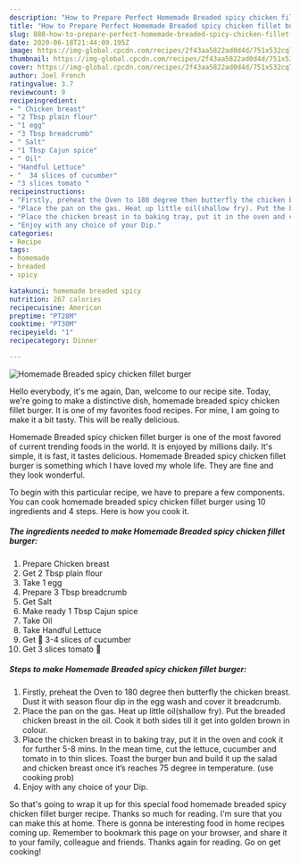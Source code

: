 ```yaml
---
description: "How to Prepare Perfect Homemade Breaded spicy chicken fillet burger"
title: "How to Prepare Perfect Homemade Breaded spicy chicken fillet burger"
slug: 880-how-to-prepare-perfect-homemade-breaded-spicy-chicken-fillet-burger
date: 2020-06-18T21:44:09.195Z
image: https://img-global.cpcdn.com/recipes/2f43aa5822ad0d4d/751x532cq70/homemade-breaded-spicy-chicken-fillet-burger-recipe-main-photo.jpg
thumbnail: https://img-global.cpcdn.com/recipes/2f43aa5822ad0d4d/751x532cq70/homemade-breaded-spicy-chicken-fillet-burger-recipe-main-photo.jpg
cover: https://img-global.cpcdn.com/recipes/2f43aa5822ad0d4d/751x532cq70/homemade-breaded-spicy-chicken-fillet-burger-recipe-main-photo.jpg
author: Joel French
ratingvalue: 3.7
reviewcount: 9
recipeingredient:
- " Chicken breast"
- "2 Tbsp plain flour"
- "1 egg"
- "3 Tbsp breadcrumb"
- " Salt"
- "1 Tbsp Cajun spice"
- " Oil"
- "Handful Lettuce"
- "  34 slices of cucumber"
- "3 slices tomato "
recipeinstructions:
- "Firstly, preheat the Oven to 180 degree then butterfly the chicken breast. Dust it with season flour dip in the egg wash and cover it breadcrumb."
- "Place the pan on the gas. Heat up little oil(shallow fry). Put the breaded chicken breast in the oil. Cook it both sides till it get into golden brown in colour."
- "Place the chicken breast in to baking tray, put it in the oven and cook it for further 5-8 mins. In the mean time, cut the lettuce, cucumber and tomato in to thin slices. Toast the burger bun and build it up the salad and chicken breast once it’s reaches 75 degree in temperature. (use cooking prob)"
- "Enjoy with any choice of your Dip."
categories:
- Recipe
tags:
- homemade
- breaded
- spicy

katakunci: homemade breaded spicy 
nutrition: 267 calories
recipecuisine: American
preptime: "PT28M"
cooktime: "PT30M"
recipeyield: "1"
recipecategory: Dinner

---
```



![Homemade Breaded spicy chicken fillet burger](https://img-global.cpcdn.com/recipes/2f43aa5822ad0d4d/751x532cq70/homemade-breaded-spicy-chicken-fillet-burger-recipe-main-photo.jpg)

Hello everybody, it's me again, Dan, welcome to our recipe site. Today, we're going to make a distinctive dish, homemade breaded spicy chicken fillet burger. It is one of my favorites food recipes. For mine, I am going to make it a bit tasty. This will be really delicious.

Homemade Breaded spicy chicken fillet burger is one of the most favored of current trending foods in the world. It is enjoyed by millions daily. It's simple, it is fast, it tastes delicious. Homemade Breaded spicy chicken fillet burger is something which I have loved my whole life. They are fine and they look wonderful.




To begin with this particular recipe, we have to prepare a few components. You can cook homemade breaded spicy chicken fillet burger using 10 ingredients and 4 steps. Here is how you cook it.

<!--inarticleads1-->

##### The ingredients needed to make Homemade Breaded spicy chicken fillet burger:

1. Prepare  Chicken breast
1. Get 2 Tbsp plain flour
1. Take 1 egg
1. Prepare 3 Tbsp breadcrumb
1. Get  Salt
1. Make ready 1 Tbsp Cajun spice
1. Take  Oil
1. Take Handful Lettuce
1. Get  🥒 3-4 slices of cucumber
1. Get 3 slices tomato 🍅




<!--inarticleads2-->

##### Steps to make Homemade Breaded spicy chicken fillet burger:

1. Firstly, preheat the Oven to 180 degree then butterfly the chicken breast. Dust it with season flour dip in the egg wash and cover it breadcrumb.
1. Place the pan on the gas. Heat up little oil(shallow fry). Put the breaded chicken breast in the oil. Cook it both sides till it get into golden brown in colour.
1. Place the chicken breast in to baking tray, put it in the oven and cook it for further 5-8 mins. In the mean time, cut the lettuce, cucumber and tomato in to thin slices. Toast the burger bun and build it up the salad and chicken breast once it’s reaches 75 degree in temperature. (use cooking prob)
1. Enjoy with any choice of your Dip.




So that's going to wrap it up for this special food homemade breaded spicy chicken fillet burger recipe. Thanks so much for reading. I'm sure that you can make this at home. There is gonna be interesting food in home recipes coming up. Remember to bookmark this page on your browser, and share it to your family, colleague and friends. Thanks again for reading. Go on get cooking!

